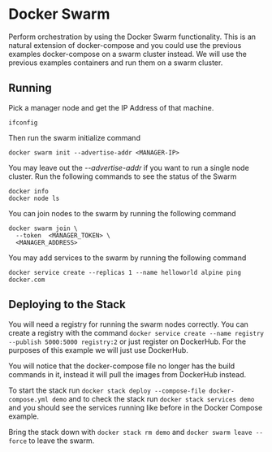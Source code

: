 # Docker Swarm

Perform orchestration by using the Docker Swarm functionality. This is an natural
extension of docker-compose and you could use the previous examples docker-compose
on a swarm cluster instead. We will use the previous examples containers and run
them on a swarm cluster.

## Running

Pick a manager node and get the IP Address of that machine.

```
ifconfig
```

Then run the swarm initialize command

```
docker swarm init --advertise-addr <MANAGER-IP>
```

You may leave out the _--advertise-addr_ if you want to run a single node cluster.
Run the following commands to see the status of the Swarm

```
docker info
docker node ls
```

You can join nodes to the swarm by running the following command

```
docker swarm join \
  --token  <MANAGER_TOKEN> \
  <MANAGER_ADDRESS>
```

You may add services to the swarm by running the following command

```
docker service create --replicas 1 --name helloworld alpine ping docker.com
```

## Deploying to the Stack

You will need a registry for running the swarm nodes correctly. You can create a
registry with the command `docker service create --name registry --publish 5000:5000 registry:2`
or just register on DockerHub. For the purposes of this example we will just use
DockerHub.

You will notice that the docker-compose file no longer has the build commands in it,
instead it will pull the images from DockerHub instead.

To start the stack run `docker stack deploy --compose-file docker-compose.yml demo`
and to check the stack run `docker stack services demo` and you should see the
services running like before in the Docker Compose example.

Bring the stack down with `docker stack rm demo` and `docker swarm leave --force`
to leave the swarm.
